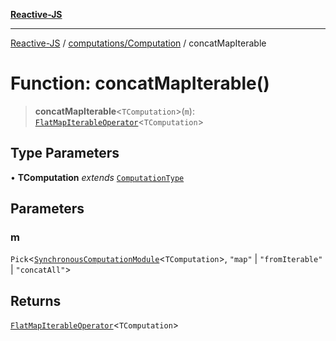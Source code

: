 [**Reactive-JS**](../../../README.md)

***

[Reactive-JS](../../../README.md) / [computations/Computation](../README.md) / concatMapIterable

# Function: concatMapIterable()

> **concatMapIterable**\<`TComputation`\>(`m`): [`FlatMapIterableOperator`](../interfaces/FlatMapIterableOperator.md)\<`TComputation`\>

## Type Parameters

• **TComputation** *extends* [`ComputationType`](../../type-aliases/ComputationType.md)

## Parameters

### m

`Pick`\<[`SynchronousComputationModule`](../../interfaces/SynchronousComputationModule.md)\<`TComputation`\>, `"map"` \| `"fromIterable"` \| `"concatAll"`\>

## Returns

[`FlatMapIterableOperator`](../interfaces/FlatMapIterableOperator.md)\<`TComputation`\>
